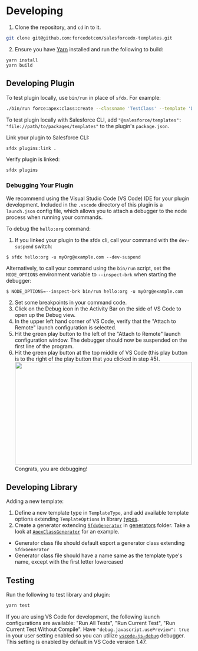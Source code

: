 # Developing

1. Clone the repository, and `cd` in to it.

```sh
git clone git@github.com:forcedotcom/salesforcedx-templates.git
```

2. Ensure you have [Yarn](https://yarnpkg.com/) installed and run the following to build:

```
yarn install
yarn build
```

## Developing Plugin

To test plugin locally, use `bin/run` in place of `sfdx`. For example:

```sh
./bin/run force:apex:class:create --classname 'TestClass' --template 'DefaultApexClass' --outputdir ./testsoutput/myApex/
```

To test plugin locally with Salesforce CLI, add `"@salesforce/templates": "file://path/to/packages/templates"` to the plugin's `package.json`.

Link your plugin to Salesforce CLI:

```sh
sfdx plugins:link .
```

Verify plugin is linked:

```sh
sfdx plugins
```

### Debugging Your Plugin

We recommend using the Visual Studio Code (VS Code) IDE for your plugin development. Included in the `.vscode` directory of this plugin is a `launch.json` config file, which allows you to attach a debugger to the node process when running your commands.

To debug the `hello:org` command:

1. If you linked your plugin to the sfdx cli, call your command with the `dev-suspend` switch:

```sh-session
$ sfdx hello:org -u myOrg@example.com --dev-suspend
```

Alternatively, to call your command using the `bin/run` script, set the `NODE_OPTIONS` environment variable to `--inspect-brk` when starting the debugger:

```sh-session
$ NODE_OPTIONS=--inspect-brk bin/run hello:org -u myOrg@example.com
```

2. Set some breakpoints in your command code.
3. Click on the Debug icon in the Activity Bar on the side of VS Code to open up the Debug view.
4. In the upper left hand corner of VS Code, verify that the "Attach to Remote" launch configuration is selected.
5. Hit the green play button to the left of the "Attach to Remote" launch configuration window. The debugger should now be suspended on the first line of the program.
6. Hit the green play button at the top middle of VS Code (this play button is to the right of the play button that you clicked in step #5).
   <br><img src="../.images/vscodeScreenshot.png" width="480" height="278"><br>
   Congrats, you are debugging!

## Developing Library

Adding a new template:

1. Define a new template type in `TemplateType`, and add available template options extending `TemplateOptions` in library [types](../packages/templates/src/utils/types.ts).
2. Create a generator extending [`SfdxGenerator`](../packages/templates/src/generators/sfdxGenerator.ts) in [generators](../packages/templates/src/generators) folder. Take a look at [`ApexClassGenerator`](../packages/templates/src/generators/apexClassGenerator.ts) for an example.

- Generator class file should default export a generator class extending `SfdxGenerator`
- Generator class file should have a name same as the template type's name, except with the first letter lowercased

## Testing

Run the following to test library and plugin:

```sh
yarn test
```

If you are using VS Code for development, the following launch configurations are available: "Run All Tests", "Run Current Test", "Run Current Test Without Compile". Have `"debug.javascript.usePreview": true` in your user setting enabled so you can utilize [`vscode-js-debug`](https://github.com/microsoft/vscode-js-debug) debugger. This setting is enabled by default in VS Code version 1.47.
